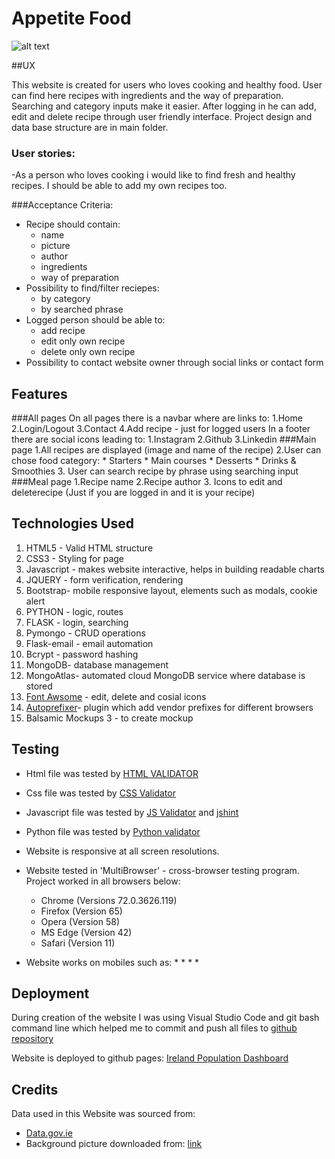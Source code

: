 # Appetite Food

![alt text](#)





##UX

This website is created for users who loves cooking and healthy food. User can find here recipes with ingredients and the way of preparation.
Searching and category  inputs make it easier. After logging in he can add, edit and delete recipe through user friendly interface.
Project design and data base structure are in main folder.

### User stories:
-As a person who loves cooking i would like to find fresh and healthy recipes.
 I should be able to add my own recipes too.
 
###Acceptance Criteria:

* Recipe should contain:
    * name
    * picture
    * author
    * ingredients
    * way of preparation
* Possibility to find/filter reciepes:
    *  by category
    *  by searched phrase
* Logged person should be able to:
    * add recipe
    * edit only own recipe
    * delete only own recipe
* Possibility to contact website owner through social links or contact form




## Features
###All pages
    On all pages there is a navbar where are links to: 
        1.Home
        2.Login/Logout 
        3.Contact
        4.Add recipe - just for logged users
    In a footer there are social icons  leading to:
        1.Instagram
        2.Github
        3.Linkedin
###Main page
    1.All recipes are displayed (image and name of the recipe)
    2.User can chose food category:
        * Starters
        * Main courses
        * Desserts
        * Drinks & Smoothies
    3. User can search recipe by phrase using searching input
###Meal page
    1.Recipe name
    2.Recipe author
    3. Icons to edit and deleterecipe (Just if you are logged in and it is your recipe)


## Technologies Used

1. HTML5 - Valid HTML structure
2. CSS3 - Styling for page
3. Javascript - makes website interactive, helps in building readable charts
4. JQUERY - form verification, rendering
4. Bootstrap-  mobile responsive layout, elements such as modals, cookie alert
4. PYTHON - logic, routes
5. FLASK - login, searching
6. Pymongo - CRUD operations
7. Flask-email - email automation
8. Bcrypt - password hashing
6. MongoDB-  database management
7. MongoAtlas- automated cloud MongoDB service where database is stored
7. [Font Awsome](https://fontawesome.com/) - edit, delete and cosial icons
10. [Autoprefixer](https://autoprefixer.github.io/)- plugin which add vendor prefixes for different browsers
11. Balsamic Mockups 3 - to create mockup


## Testing
* Html file was tested by [HTML VALIDATOR](https://validator.w3.org/)
* Css file was tested by [CSS Validator](https://jigsaw.w3.org/css-validator/)
* Javascript file was tested by [JS Validator](https://codebeautify.org/jsvalidate)
    and [jshint](https://jshint.com/)
* Python file was tested by [Python validator](https://pythonbuddy.com/)


* Website is responsive at all screen resolutions. 
* Website tested in 'MultiBrowser' - cross-browser testing program. Project worked in all browsers below:
    * Chrome (Versions 72.0.3626.119)
    * Firefox (Version 65)
    * Opera (Version 58)
    * MS Edge (Version 42)
    * Safari (Version 11)
* Website works on mobiles such as:
    * 
    * 
    * 
    * 




## Deployment

During creation of the website I was using Visual Studio Code and git bash command line which helped me to commit and push all files to [github repository](https://github.com/LukaszPlawinski/Ireland-Population-Dashboard)

Website is deployed to github pages:  [Ireland Population Dashboard](https://lukaszplawinski.github.io/Ireland-Population-Dashboard/)

## Credits

Data used in this Website was sourced from:
* [Data.gov.ie](https://data.gov.ie/)
* Background picture downloaded from: [link](https://handluggageonly.co.uk/wp-content/uploads/2018/02/Best-Hikes-In-Ireland-You-Have-To-Walk.jpg)
